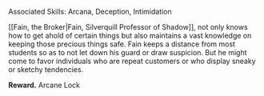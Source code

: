 Associated Skills: Arcana, Deception, Intimidation

[[Fain, the Broker|Fain, Silverquill Professor of Shadow]], not only knows how to get ahold of certain things but also maintains a vast knowledge on keeping those precious things safe. Fain keeps a distance from most students so as to not let down his guard or draw suspicion. But he might come to favor individuals who are repeat customers or who display sneaky or sketchy tendencies.

**Reward.** Arcane Lock